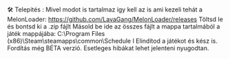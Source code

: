 🛠 Telepités :
Mivel modot is tartalmaz igy kell az is ami kezeli tehát a MelonLoader: https://github.com/LavaGang/MelonLoader/releases
Töltsd le és bontsd ki a .zip fájlt
Másold be ide az összes fájlt a mappa tartalmából a játék mappájába:
C:\Program Files (x86)\Steam\steamapps\common\Schedule I
Elindítod a játékot és kész is. Fordítás még BÉTA verzió. Esetleges hibákat lehet jelenteni nyugodtan.
